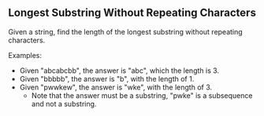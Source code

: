 ## Longest Substring Without Repeating Characters

Given a string, find the length of the longest substring without repeating characters.

Examples:

 - Given  "abcabcbb", the answer is  "abc", which the length is 3.
 - Given  "bbbbb", the answer is  "b", with the length of 1.
 - Given  "pwwkew", the answer is  "wke", with the length of 3. 
    - Note that the answer must be a substring,  "pwke" is a  subsequence and not a substring.


